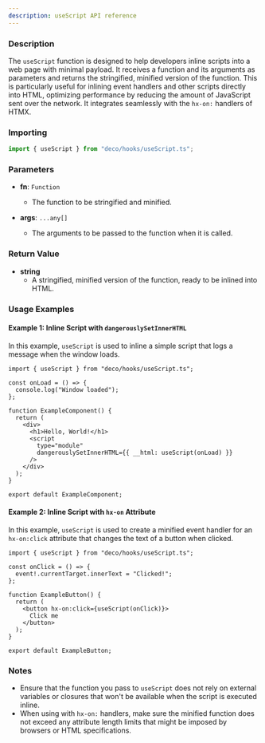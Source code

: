 ```yaml
---
description: useScript API reference
---
```


### Description

The `useScript` function is designed to help developers inline scripts into a web page with minimal payload. It receives a function and its arguments as parameters and returns the stringified, minified version of the function. This is particularly useful for inlining event handlers and other scripts directly into HTML, optimizing performance by reducing the amount of JavaScript sent over the network. It integrates seamlessly with the `hx-on:` handlers of HTMX.

### Importing

```typescript
import { useScript } from "deco/hooks/useScript.ts";
```

### Parameters

- **fn**: `Function`
  - The function to be stringified and minified.
  
- **args**: `...any[]`
  - The arguments to be passed to the function when it is called.

### Return Value

- **string**
  - A stringified, minified version of the function, ready to be inlined into HTML.

### Usage Examples

#### Example 1: Inline Script with `dangerouslySetInnerHTML`

In this example, `useScript` is used to inline a simple script that logs a message when the window loads.

```tsx
import { useScript } from "deco/hooks/useScript.ts";

const onLoad = () => {
  console.log("Window loaded");
};

function ExampleComponent() {
  return (
    <div>
      <h1>Hello, World!</h1>
      <script
        type="module"
        dangerouslySetInnerHTML={{ __html: useScript(onLoad) }}
      />
    </div>
  );
}

export default ExampleComponent;
```

#### Example 2: Inline Script with `hx-on` Attribute

In this example, `useScript` is used to create a minified event handler for an `hx-on:click` attribute that changes the text of a button when clicked.

```tsx
import { useScript } from "deco/hooks/useScript.ts";

const onClick = () => {
  event!.currentTarget.innerText = "Clicked!";
};

function ExampleButton() {
  return (
    <button hx-on:click={useScript(onClick)}>
      Click me
    </button>
  );
}

export default ExampleButton;
```

### Notes

- Ensure that the function you pass to `useScript` does not rely on external variables or closures that won't be available when the script is executed inline.
- When using with `hx-on:` handlers, make sure the minified function does not exceed any attribute length limits that might be imposed by browsers or HTML specifications.